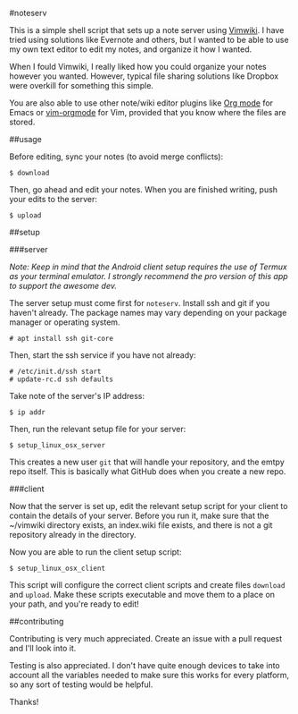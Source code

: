 #noteserv

This is a simple shell script that sets up a note server using
[Vimwiki](https://github.com/vimwiki/vimwiki). I have tried using solutions
like Evernote and others, but I wanted to be able to use my own text editor to
edit my notes, and organize it how I wanted.

When I fould Vimwiki, I really liked how you could organize your notes however
you wanted. However, typical file sharing solutions like Dropbox were overkill
for something this simple.

You are also able to use other note/wiki editor plugins like
[Org mode](http://orgmode.org) for Emacs or
[vim-orgmode](https://github.com/jceb/vim-orgmode) for Vim, provided that you
know where the files are stored.

##usage

Before editing, sync your notes (to avoid merge conflicts):

```
$ download
```

Then, go ahead and edit your notes. When you are finished writing, push your
edits to the server:

```
$ upload
```

##setup

###server

*Note: Keep in mind that the Android client setup requires the use of Termux
as your terminal emulator. I strongly recommend the pro version of this app
to support the awesome dev.*

The server setup must come first for `noteserv`. Install ssh and git if you
haven't already. The package names may vary depending on your package manager
or operating system.

```
# apt install ssh git-core
```

Then, start the ssh service if you have not already:

```
# /etc/init.d/ssh start
# update-rc.d ssh defaults
```

Take note of the server's IP address:

```
$ ip addr
```

Then, run the relevant setup file for your server:

```
$ setup_linux_osx_server
```

This creates a new user `git` that will handle your repository, and the emtpy
repo itself. This is basically what GitHub does when you create a new repo.

###client

Now that the server is set up, edit the relevant setup script for your client
to contain the details of your server. Before you run it, make sure that the
~/vimwiki directory exists, an index.wiki file exists, and there is not a git
repository already in the directory.

Now you are able to run the client setup script:

```
$ setup_linux_osx_client
```

This script will configure the correct client scripts and create files
`download` and `upload`. Make these scripts executable and move them to a
place on your path, and you're ready to edit!


##contributing

Contributing is very much appreciated. Create an issue with a pull request and
I'll look into it.

Testing is also appreciated. I don't have quite enough devices to take into
account all the variables needed to make sure this works for every platform,
so any sort of testing would be helpful.

Thanks!

